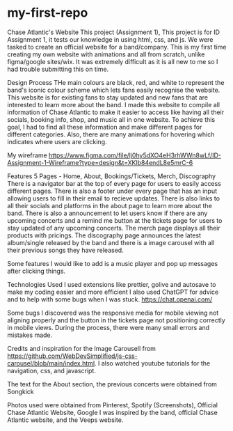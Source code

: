 # my-first-repo

Chase Atlantic's Website
This project (Assignment 1), 
This project is for ID Assignment 1, it tests our knowledge in using html, css, and js. We were tasked to create an official website for a band/company. This is my first time creating my own website with animations and all from scratch, unlike figma/google sites/wix. It was extremely difficult as it is all new to me so I had trouble submitting this on time.

Design Process
THe main colours are black, red, and white to represent the band's iconic colour scheme which lets fans easily recognise the website. This website is for existing fans to stay updated and new fans that are interested to learn more about the band. I made this website to compile all information of Chase Atlantic to make it easier to access like having all their socials, booking info, shop, and music all in one website. To achieve this goal, I had to find all these information and make different pages for different categories. Also, there are many animations for hovering which indicates where users are clicking. 


My wireframe https://www.figma.com/file/lj0hy5dXO4eH3rhWWn8wLf/ID-Assignment-1-Wireframe?type=design&t=XKlb84endL8e5mrC-6

Features
5 Pages - Home, About, Bookings/Tickets, Merch, Discography
There is a navigator bar at the top of every page for users to easily access different pages. There is also a footer under every page that has an input allowing users to fill in their email to recieve updates. There is also links to all their socials and platforms in the about page to learn more about the band. There is also a announcement to let users know if there are any upcoming concerts and a remind me button at the tickets page for users to stay updated of any upcoming concerts. The merch page displays all their products with pricings. The discography page announces the latest album/single released by the band and there is a image carousel with all their previous songs they have released.

Some features I would like to add is a music player and pop up messages after clicking things.

Technologies Used
I used extensions like prettier, golive and autosave to make my coding easier and more efficient
I also used ChatGPT for advice and to help with some bugs when I was stuck. https://chat.openai.com/

Some bugs I discovered was the responsive media for mobile viewing not aligning properly and the button in the tickets page not positioning correctly in mobile views. During the process, there were many small errors and mistakes made.

Credits and inspiration for the Image Carousell from https://github.com/WebDevSimplified/js-css-carousel/blob/main/index.html. I also watched youtube tutorials for the navigation, css, and javascript.

The text for the About section, the previous concerts were obtained from Songkick

Photos used were obtained from Pinterest, Spotify (Screenshots), Official Chase Atlantic Website, Google
I was inspired by the band, official Chase Atlantic website, and the Veeps website.